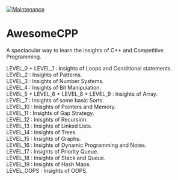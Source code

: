 [![Maintenance](https://img.shields.io/badge/Maintained%3F-Yes-green.svg)](https://GitHub.com/Naereen/StrapDown.js/graphs/commit-activity)

# AwesomeCPP
A spectacular way to learn the insights of C++ and Competitive Programming.<br/>


LEVEL_0 + LEVEL_1 : Insights of Loops and Conditional statements.<br/>
LEVEL_2 : Insights of Patterns.<br/>
LEVEL_3 : Insights of Number Systems.<br/>
LEVEL_4 : Insights of Bit Manipulation.<br/>
LEVEL_5 + LEVEL_6 + LEVEL_8 + LEVEL_9 : Insights of Array.<br/>
LEVEL_7 : Insights of some basic Sorts.<br/>
LEVEL_10 : Inisghts of Pointers and Memory.<br/>
LEVEL_11 : Insights of Gap Strategy.<br/>
LEVEL_12 : Inisghts of Recursion.<br/>
LEVEL_13 : Insights of Linked Lists.</br>
LEVEL_14 : Insights of Trees.</br>
LEVEL_15 : Insights of Graphs.</br>
LEVEL_16 : Insights of Dynamic Programming and Notes.</br>
LEVEL_17 : Insights of Priority Queue.</br>
LEVEL_18 : Insights of Stack and Queue.</br>
LEVEL_19 : Insights of Hash Maps.</br>
LEVEL_OOPS : Insights of OOPS.</br>



